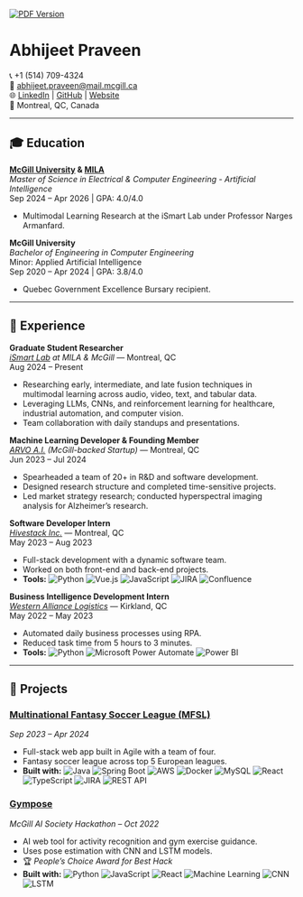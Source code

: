 <p align="left">
  <a href="https://github.com/abhijeetpraveen/Abhijeet-Praveen-s-Resume/raw/1922602767c6f72aa4b60752ad130d5c623cee37/Abhijeet%20Praveen's%20Resume.pdf" download>
    <img src="https://img.shields.io/badge/PDF%20Version-red?style=for-the-badge&logo=adobeacrobatreader&logoColor=white" alt="PDF Version">
  </a>
</p>



# Abhijeet Praveen

📞 +1 (514) 709-4324  
📧 [abhijeet.praveen@mail.mcgill.ca](mailto:abhijeet.praveen@mail.mcgill.ca)  
🌐 [LinkedIn](https://www.linkedin.com/in/abhijeetpraveen) | [GitHub](https://github.com/abhijeetpraveen)  | [Website](https://www.abhijeetpraveen.com)  
📍 Montreal, QC, Canada  

---

## 🎓 Education

**[McGill University](https://www.mcgill.ca/) & [MILA](https://mila.quebec/en)**  
*Master of Science in Electrical & Computer Engineering - Artificial Intelligence*  
Sep 2024 – Apr 2026 | GPA: 4.0/4.0  
- Multimodal Learning Research at the iSmart Lab under Professor Narges Armanfard.

**McGill University**  
*Bachelor of Engineering in Computer Engineering*  
Minor: Applied Artificial Intelligence  
Sep 2020 – Apr 2024 | GPA: 3.8/4.0  
- Quebec Government Excellence Bursary recipient.

---

## 💼 Experience

**Graduate Student Researcher**  
*[iSmart Lab](https://ismart.ece.mcgill.ca/) at MILA & McGill* — Montreal, QC  
Aug 2024 – Present  
- Researching early, intermediate, and late fusion techniques in multimodal learning across audio, video, text, and tabular data.  
- Leveraging LLMs, CNNs, and reinforcement learning for healthcare, industrial automation, and computer vision.  
- Team collaboration with daily standups and presentations.

**Machine Learning Developer & Founding Member**  
*[ARVO A.I.](https://www.arvoai.ca/) (McGill-backed Startup)* — Montreal, QC  
Jun 2023 – Jul 2024  
- Spearheaded a team of 20+ in R&D and software development.  
- Designed research structure and completed time-sensitive projects.  
- Led market strategy research; conducted hyperspectral imaging analysis for Alzheimer’s research.

**Software Developer Intern**  
*[Hivestack Inc.](https://www.hivestack.com/)* — Montreal, QC  
May 2023 – Aug 2023  
- Full-stack development with a dynamic software team.  
- Worked on both front-end and back-end projects.  
- **Tools:** ![Python](https://img.shields.io/badge/-Python-3776AB?logo=python&logoColor=white) ![Vue.js](https://img.shields.io/badge/-Vue.js-4FC08D?logo=vuedotjs&logoColor=white) ![JavaScript](https://img.shields.io/badge/-JavaScript-F7DF1E?logo=javascript&logoColor=black) ![JIRA](https://img.shields.io/badge/-JIRA-0052CC?logo=jira&logoColor=white) ![Confluence](https://img.shields.io/badge/-Confluence-172B4D?logo=confluence&logoColor=white)

**Business Intelligence Development Intern**  
*[Western Alliance Logistics](https://westernalliancelogistics.com/)* — Kirkland, QC  
May 2022 – May 2023  
- Automated daily business processes using RPA.  
- Reduced task time from 5 hours to 3 minutes.  
- **Tools:** ![Python](https://img.shields.io/badge/-Python-3776AB?logo=python&logoColor=white) ![Microsoft Power Automate](https://img.shields.io/badge/-Power%20Automate-0078D4?logo=powerautomate&logoColor=white) ![Power BI](https://img.shields.io/badge/-Power%20BI-F2C811?logo=powerbi&logoColor=black)

---

## 🚀 Projects

### [Multinational Fantasy Soccer League (MFSL)](https://github.com/mfsl-capstone)  
*Sep 2023 – Apr 2024*  
- Full-stack web app built in Agile with a team of four.  
- Fantasy soccer league across top 5 European leagues.  
- **Built with:** ![Java](https://img.shields.io/badge/-Java-007396?logo=java&logoColor=white) ![Spring Boot](https://img.shields.io/badge/-Spring%20Boot-6DB33F?logo=springboot&logoColor=white) ![AWS](https://img.shields.io/badge/-AWS-232F3E?logo=amazonaws&logoColor=white) ![Docker](https://img.shields.io/badge/-Docker-2496ED?logo=docker&logoColor=white) ![MySQL](https://img.shields.io/badge/-MySQL-4479A1?logo=mysql&logoColor=white) ![React](https://img.shields.io/badge/-React-61DAFB?logo=react&logoColor=black) ![TypeScript](https://img.shields.io/badge/-TypeScript-3178C6?logo=typescript&logoColor=white) ![JIRA](https://img.shields.io/badge/-JIRA-0052CC?logo=jira&logoColor=white) ![REST API](https://img.shields.io/badge/-REST%20API-000000?logo=flask&logoColor=white)

### [Gympose](https://devpost.com/software/gympose)  
*McGill AI Society Hackathon – Oct 2022*  
- AI web tool for activity recognition and gym exercise guidance.  
- Uses pose estimation with CNN and LSTM models.  
- 🏆 *People’s Choice Award for Best Hack*  
- **Built with:** ![Python](https://img.shields.io/badge/-Python-3776AB?logo=python&logoColor=white) ![JavaScript](https://img.shields.io/badge/-JavaScript-F7DF1E?logo=javascript&logoColor=black) ![React](https://img.shields.io/badge/-React-61DAFB?logo=react&logoColor=black) ![Machine Learning](https://img.shields.io/badge/-ML-brightgreen) ![CNN](https://img.shields.io/badge/-CNN-blueviolet) ![LSTM](https://img.shields.io/badge/-LSTM-blue)
